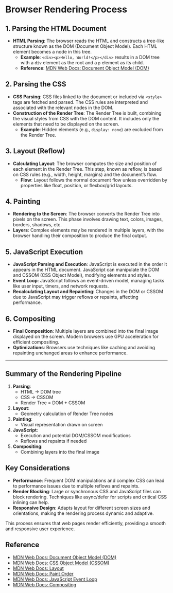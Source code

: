 # Browser Rendering Process

## 1. Parsing the HTML Document
- **HTML Parsing**: The browser reads the HTML and constructs a tree-like structure known as the DOM (Document Object Model). Each HTML element becomes a node in this tree.
  - **Example**: `<div><p>Hello, World!</p></div>` results in a DOM tree with a `div` element as the root and a `p` element as its child.
  - **Reference**: [MDN Web Docs: Document Object Model (DOM)](https://developer.mozilla.org/en-US/docs/Web/API/Document_Object_Model/Introduction)

## 2. Parsing the CSS
- **CSS Parsing**: CSS files linked to the document or included via `<style>` tags are fetched and parsed. The CSS rules are interpreted and associated with the relevant nodes in the DOM.
- **Construction of the Render Tree**: The Render Tree is built, combining the visual styles from CSS with the DOM content. It includes only the elements that need to be displayed on the screen.
  - **Example**: Hidden elements (e.g., `display: none`) are excluded from the Render Tree.

## 3. Layout (Reflow)
- **Calculating Layout**: The browser computes the size and position of each element in the Render Tree. This step, known as reflow, is based on CSS rules (e.g., width, height, margins) and the document’s flow.
  - **Flow**: Layout follows the normal document flow unless overridden by properties like float, position, or flexbox/grid layouts.

## 4. Painting
- **Rendering to the Screen**: The browser converts the Render Tree into pixels on the screen. This phase involves drawing text, colors, images, borders, shadows, etc.
- **Layers**: Complex elements may be rendered in multiple layers, with the browser handling their composition to produce the final output.

## 5. JavaScript Execution
- **JavaScript Parsing and Execution**: JavaScript is executed in the order it appears in the HTML document. JavaScript can manipulate the DOM and CSSOM (CSS Object Model), modifying elements and styles.
- **Event Loop**: JavaScript follows an event-driven model, managing tasks like user input, timers, and network requests.
- **Recalculating Layout and Repainting**: Changes in the DOM or CSSOM due to JavaScript may trigger reflows or repaints, affecting performance.

## 6. Compositing
- **Final Composition**: Multiple layers are combined into the final image displayed on the screen. Modern browsers use GPU acceleration for efficient compositing.
- **Optimizations**: Browsers use techniques like caching and avoiding repainting unchanged areas to enhance performance.

---

## Summary of the Rendering Pipeline
1. **Parsing**:
   - HTML → DOM tree
   - CSS → CSSOM
   - Render Tree = DOM + CSSOM
2. **Layout**:
   - Geometry calculation of Render Tree nodes
3. **Painting**:
   - Visual representation drawn on screen
4. **JavaScript**:
   - Execution and potential DOM/CSSOM modifications
   - Reflows and repaints if needed
5. **Compositing**:
   - Combining layers into the final image

## Key Considerations
- **Performance**: Frequent DOM manipulations and complex CSS can lead to performance issues due to multiple reflows and repaints.
- **Render Blocking**: Large or synchronous CSS and JavaScript files can block rendering. Techniques like async/defer for scripts and critical CSS inlining can help.
- **Responsive Design**: Adapts layout for different screen sizes and orientations, making the rendering process dynamic and adaptive.

This process ensures that web pages render efficiently, providing a smooth and responsive user experience.

## Reference
  - [MDN Web Docs: Document Object Model (DOM)](https://developer.mozilla.org/en-US/docs/Web/API/Document_Object_Model/Introduction)
  - [MDN Web Docs: CSS Object Model (CSSOM)](https://developer.mozilla.org/en-US/docs/Web/API/CSS_Object_Model)
  - [MDN Web Docs: Layout](https://developer.mozilla.org/en-US/docs/Web/CSS/CSS_Layout/Basic_Layout)
  - [MDN Web Docs: Paint Order](https://developer.mozilla.org/en-US/docs/Web/CSS/Paint_order)
  - [MDN Web Docs: JavaScript Event Loop](https://developer.mozilla.org/en-US/docs/Web/JavaScript/EventLoop)
  - [MDN Web Docs: Compositing](https://developer.mozilla.org/en-US/docs/Web/CSS/CSS_Transforms/Using_CSS_transforms)
